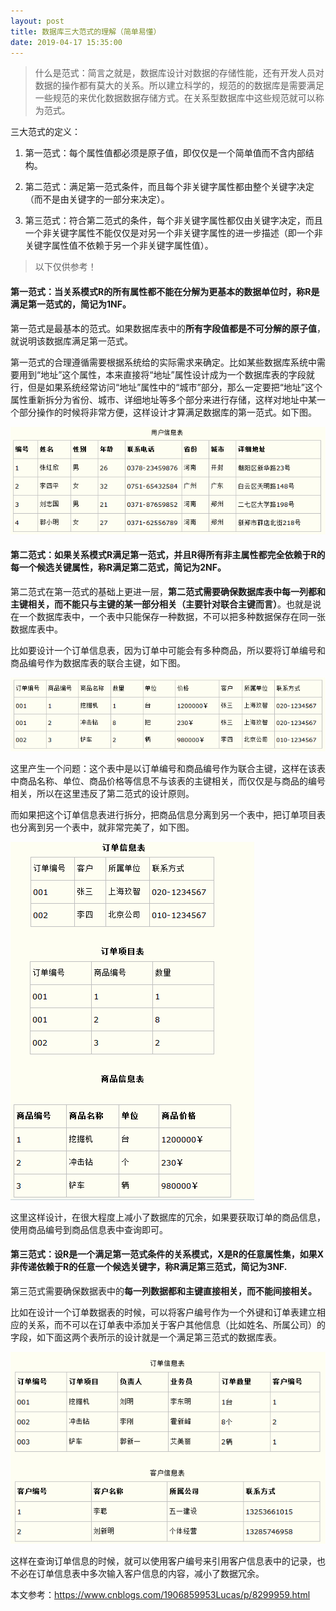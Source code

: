 ```yaml
---
layout: post
title: 数据库三大范式的理解（简单易懂）
date: 2019-04-17 15:35:00
---
```

> 什么是范式：简言之就是，数据库设计对数据的存储性能，还有开发人员对数据的操作都有莫大的关系。所以建立科学的，规范的的数据库是需要满足一些规范的来优化数据数据存储方式。在关系型数据库中这些规范就可以称为范式。

三大范式的定义：

1. 第一范式：每个属性值都必须是原子值，即仅仅是一个简单值而不含内部结构。

2. 第二范式：满足第一范式条件，而且每个非关键字属性都由整个关键字决定（而不是由关键字的一部分来决定）。

3. 第三范式：符合第二范式的条件，每个非关键字属性都仅由关键字决定，而且一个非关键字属性不能仅仅是对另一个非关键字属性的进一步描述（即一个非关键字属性值不依赖于另一个非关键字属性值）。

> 以下仅供参考！

#### 第一范式：当关系模式R的所有属性都不能在分解为更基本的数据单位时，称R是满足第一范式的，简记为1NF。



第一范式是最基本的范式。如果数据库表中的**所有字段值都是不可分解的原子值**，就说明该数据库满足第一范式。

第一范式的合理遵循需要根据系统给的实际需求来确定。比如某些数据库系统中需要用到“地址”这个属性，本来直接将“地址”属性设计成为一个数据库表的字段就行，但是如果系统经常访问“地址”属性中的“城市”部分，那么一定要把“地址”这个属性重新拆分为省份、城市、详细地址等多个部分来进行存储，这样对地址中某一个部分操作的时候将非常方便，这样设计才算满足数据库的第一范式。如下图。

![img](./20190417数据库三大范式的理解简单易懂/1073044-20180117011142865-1624300614.png)



#### 第二范式：如果关系模式R满足第一范式，并且R得所有非主属性都完全依赖于R的每一个候选关键属性，称R满足第二范式，简记为2NF。



第二范式在第一范式的基础上更进一层，**第二范式需要确保数据库表中每一列都和主键相关，而不能只与主键的某一部分相关（主要针对联合主键而言）**。也就是说在一个数据库表中，一个表中只能保存一种数据，不可以把多种数据保存在同一张数据库表中。

比如要设计一个订单信息表，因为订单中可能会有多种商品，所以要将订单编号和商品编号作为数据库表的联合主键，如下图。

![img](./20190417数据库三大范式的理解简单易懂/1073044-20180117011755224-1150440086.png)

这里产生一个问题：这个表中是以订单编号和商品编号作为联合主键，这样在该表中商品名称、单位、商品价格等信息不与该表的主键相关，而仅仅是与商品的编号相关，所以在这里违反了第二范式的设计原则。

而如果把这个订单信息表进行拆分，把商品信息分离到另一个表中，把订单项目表也分离到另一个表中，就非常完美了，如下图。

![img](./20190417数据库三大范式的理解简单易懂/1073044-20180117012401443-1555794848.png)

这里这样设计，在很大程度上减小了数据库的冗余，如果要获取订单的商品信息，使用商品编号到商品信息表中查询即可。



#### 第三范式：设R是一个满足第一范式条件的关系模式，X是R的任意属性集，如果X非传递依赖于R的任意一个候选关键字，称R满足第三范式，简记为3NF.



第三范式需要确保数据表中的**每一列数据都和主键直接相关，而不能间接相关。**

比如在设计一个订单数据表的时候，可以将客户编号作为一个外键和订单表建立相应的关系，而不可以在订单表中添加关于客户其他信息（比如姓名、所属公司）的字段，如下面这两个表所示的设计就是一个满足第三范式的数据库表。

![img](./20190417数据库三大范式的理解简单易懂/1073044-20180117012916646-735128871.png)

这样在查询订单信息的时候，就可以使用客户编号来引用客户信息表中的记录，也不必在订单信息表中多次输入客户信息的内容，减小了数据冗余。

本文参考：https://www.cnblogs.com/1906859953Lucas/p/8299959.html
